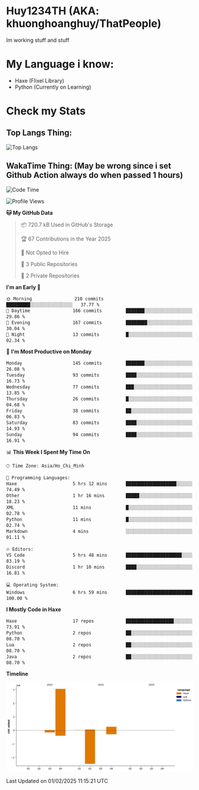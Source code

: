 # Huy1234TH (AKA: khuonghoanghuy/ThatPeople)
Im working stuff and stuff

# My Language i know:
- Haxe (Flixel Library)
- Python (Currently on Learning)

# Check my Stats
## Top Langs Thing:
![Top Langs](https://github-readme-stats.vercel.app/api/top-langs/?username=khuonghoanghuy&hide_progress=false)

## WakaTime Thing: (May be wrong since i set Github Action always do when passed 1 hours)
<!--START_SECTION:waka-->
![Code Time](http://img.shields.io/badge/Code%20Time-8%20hrs%2041%20mins-blue)

![Profile Views](http://img.shields.io/badge/Profile%20Views-239-blue)

**🐱 My GitHub Data** 

> 📦 720.7 kB Used in GitHub's Storage 
 > 
> 🏆 67 Contributions in the Year 2025
 > 
> 🚫 Not Opted to Hire
 > 
> 📜 3 Public Repositories 
 > 
> 🔑 2 Private Repositories 
 > 
**I'm an Early 🐤** 

```text
🌞 Morning                210 commits         █████████░░░░░░░░░░░░░░░░   37.77 % 
🌆 Daytime                166 commits         ███████░░░░░░░░░░░░░░░░░░   29.86 % 
🌃 Evening                167 commits         ████████░░░░░░░░░░░░░░░░░   30.04 % 
🌙 Night                  13 commits          █░░░░░░░░░░░░░░░░░░░░░░░░   02.34 % 
```
📅 **I'm Most Productive on Monday** 

```text
Monday                   145 commits         ███████░░░░░░░░░░░░░░░░░░   26.08 % 
Tuesday                  93 commits          ████░░░░░░░░░░░░░░░░░░░░░   16.73 % 
Wednesday                77 commits          ███░░░░░░░░░░░░░░░░░░░░░░   13.85 % 
Thursday                 26 commits          █░░░░░░░░░░░░░░░░░░░░░░░░   04.68 % 
Friday                   38 commits          ██░░░░░░░░░░░░░░░░░░░░░░░   06.83 % 
Saturday                 83 commits          ████░░░░░░░░░░░░░░░░░░░░░   14.93 % 
Sunday                   94 commits          ████░░░░░░░░░░░░░░░░░░░░░   16.91 % 
```


📊 **This Week I Spent My Time On** 

```text
🕑︎ Time Zone: Asia/Ho_Chi_Minh

💬 Programming Languages: 
Haxe                     5 hrs 12 mins       ███████████████████░░░░░░   74.49 % 
Other                    1 hr 16 mins        █████░░░░░░░░░░░░░░░░░░░░   18.23 % 
XML                      11 mins             █░░░░░░░░░░░░░░░░░░░░░░░░   02.78 % 
Python                   11 mins             █░░░░░░░░░░░░░░░░░░░░░░░░   02.74 % 
Markdown                 4 mins              ░░░░░░░░░░░░░░░░░░░░░░░░░   01.11 % 

🔥 Editors: 
VS Code                  5 hrs 48 mins       █████████████████████░░░░   83.19 % 
Discord                  1 hr 10 mins        ████░░░░░░░░░░░░░░░░░░░░░   16.81 % 

💻 Operating System: 
Windows                  6 hrs 59 mins       █████████████████████████   100.00 % 
```

**I Mostly Code in Haxe** 

```text
Haxe                     17 repos            ██████████████████░░░░░░░   73.91 % 
Python                   2 repos             ██░░░░░░░░░░░░░░░░░░░░░░░   08.70 % 
Lua                      2 repos             ██░░░░░░░░░░░░░░░░░░░░░░░   08.70 % 
Java                     2 repos             ██░░░░░░░░░░░░░░░░░░░░░░░   08.70 % 
```



**Timeline**

![Lines of Code chart](https://raw.githubusercontent.com/khuonghoanghuy/khuonghoanghuy/main/assets/bar_graph.png)


 Last Updated on 01/02/2025 11:15:21 UTC
<!--END_SECTION:waka-->
